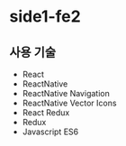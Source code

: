 # side1-fe2

## 사용 기술

- React
- ReactNative
- ReactNative Navigation
- ReactNative Vector Icons
- React Redux
- Redux
- Javascript ES6